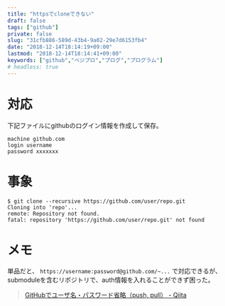 ```yaml
---
title: "httpsでcloneできない"
draft: false
tags: ["github"]
private: false
slug: "31cfb886-589d-43b4-9a02-29e7d6153fb4"
date: "2018-12-14T18:14:19+09:00"
lastmod: "2018-12-14T18:14:41+09:00"
keywords: ["github","ベジプロ","プログ","プログラム"]
# headless: true
---
```


# 対応
下記ファイルにgithubのログイン情報を作成して保存。
```:~/.netrc
machine github.com
login username
password xxxxxxx
```

# 事象
```
$ git clone --recursive https://github.com/user/repo.git
Cloning into 'repo'...
remote: Repository not found.
fatal: repository 'https://github.com/user/repo.git' not found
```

# メモ
単品だと、 `https://username:password@github.com/~...` で対応できるが、submoduleを含むリポジトリで、auth情報を入れることができず困った。


> [GitHubでユーザ名・パスワード省略（push, pull） - Qiita](https://qiita.com/azusanakano/items/8dc1d7e384b00239d4d9#1-netrc%E3%81%AB%E3%83%A6%E3%83%BC%E3%82%B6%E5%90%8D%E3%83%91%E3%82%B9%E3%83%AF%E3%83%BC%E3%83%89%E3%82%92%E6%9B%B8%E3%81%8F)
